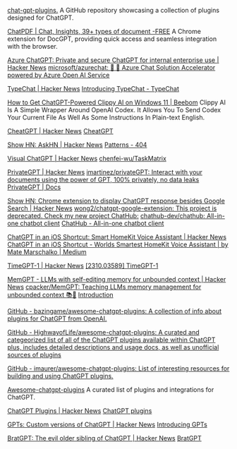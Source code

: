 
[chat-gpt-plugins.](https://github.com/jopilot-net/jopilot-4-job-seekers/blob/main/chat-gpt-plugins.md)
A GitHub repository showcasing a collection of plugins designed for ChatGPT.

[ChatPDF | Chat, Insights, 39+ types of document -FREE](https://chatpdf.website/)
A Chrome extension for DocGPT, providing quick access and seamless integration with the browser.

[Azure ChatGPT: Private and secure ChatGPT for internal enterprise use | Hacker News](https://news.ycombinator.com/item?id=37112741)
[microsoft/azurechat: 🤖 💼 Azure Chat Solution Accelerator powered by Azure Open AI Service](https://github.com/microsoft/azurechat)

[TypeChat | Hacker News](https://news.ycombinator.com/item?id=36803124)
[Introducing TypeChat - TypeChat](https://microsoft.github.io/TypeChat/blog/introducing-typechat/)

[How to Get ChatGPT-Powered Clippy AI on Windows 11 | Beebom](https://beebom.com/how-clippy-ai-chatgpt-windows-11/)
Clippy AI Is A Simple Wrapper Around OpenAI Codex. It Allows You To Send Codex Your Current File As Well As Some Instructions In Plain-text English.

[CheatGPT | Hacker News](https://news.ycombinator.com/item?id=34871903)
[CheatGPT](https://blog.humphd.org/cheatgpt/)

[Show HN: AskHN | Hacker News](https://news.ycombinator.com/item?id=34897773)
[Patterns - 404](https://patterns.app/blog/2023/02/19/ask-hn-gpt-embeddings-question-answering/)

[Visual ChatGPT | Hacker News](https://news.ycombinator.com/item?id=35090163)
[chenfei-wu/TaskMatrix](https://github.com/chenfei-wu/TaskMatrix)

[PrivateGPT | Hacker News](https://news.ycombinator.com/item?id=36024503)
[imartinez/privateGPT: Interact with your documents using the power of GPT, 100% privately, no data leaks](https://github.com/imartinez/privateGPT)
[PrivateGPT | Docs](https://docs.privategpt.dev/overview/welcome/introduction)

[Show HN: Chrome extension to display ChatGPT response besides Google Search | Hacker News](https://news.ycombinator.com/item?id=33853773)
[wong2/chatgpt-google-extension: This project is deprecated. Check my new project ChatHub:](https://github.com/wong2/chatgpt-google-extension)
[chathub-dev/chathub: All-in-one chatbot client](https://github.com/chathub-dev/chathub)
[ChatHub - All-in-one chatbot client](https://chathub.gg/)

[ChatGPT in an iOS Shortcut: Smart HomeKit Voice Assistant | Hacker News](https://news.ycombinator.com/item?id=34475005)
[ChatGPT in an iOS Shortcut - Worlds Smartest HomeKit Voice Assistant | by Mate Marschalko | Medium](https://matemarschalko.medium.com/chatgpt-in-an-ios-shortcut-worlds-smartest-homekit-voice-assistant-9a33b780007a)

[TimeGPT-1 | Hacker News](https://news.ycombinator.com/item?id=37874891)
[[2310.03589] TimeGPT-1](https://arxiv.org/abs/2310.03589)

[MemGPT - LLMs with self-editing memory for unbounded context | Hacker News](https://news.ycombinator.com/item?id=37901902)
[cpacker/MemGPT: Teaching LLMs memory management for unbounded context 📚🦙](https://github.com/cpacker/MemGPT)
[Introduction](https://memgpt.readme.io/docs/index)

[GitHub - bazingame/awesome-chatgpt-plugins: A collection of info about plugins for ChatGPT from OpenAI.](https://github.com/bazingame/awesome-chatgpt-plugins)

[GitHub - HighwayofLife/awesome-chatgpt-plugins: A curated and categeorized list of all of the ChatGPT plugins available within ChatGPT plus, includes detailed descriptions and usage docs, as well as unofficial sources of plugins](https://github.com/HighwayofLife/awesome-chatgpt-plugins)

[GitHub - imaurer/awesome-chatgpt-plugins: List of interesting resources for building and using ChatGPT plugins.](https://github.com/imaurer/awesome-chatgpt-plugins)

[Awesome-chatgpt-plugins](https://github.com/jeadie/awesome-chatgpt-plugins)
A curated list of plugins and integrations for ChatGPT.

[ChatGPT Plugins | Hacker News](https://news.ycombinator.com/item?id=35277677)
[ChatGPT plugins](https://openai.com/blog/chatgpt-plugins)

[GPTs: Custom versions of ChatGPT | Hacker News](https://news.ycombinator.com/item?id=38166431)
[Introducing GPTs](https://openai.com/blog/introducing-gpts)

[BratGPT: The evil older sibling of ChatGPT | Hacker News](https://news.ycombinator.com/item?id=35971677)
[BratGPT](https://bratgpt.com/)
